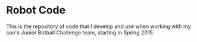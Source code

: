 # Robot Code
This is the repository of code that I develop and use when working with my son's Junior Botball Challenge team, starting in Spring 2015.
